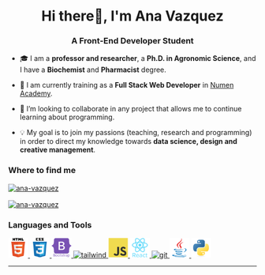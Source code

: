 <h1 align="center">Hi there👋, I'm Ana Vazquez</h1>
<h3 align="center">A Front-End Developer Student</h3>

<!--
**anavazquezs/anavazquezs** is a ✨ _special_ ✨ repository because its `README.md` (this file) appears on your GitHub profile. -->


- 🎓 I am a **professor and researcher**, a **Ph.D. in Agronomic Science**, and I have a **Biochemist** and **Pharmacist** degree.

- 🌱 I am currently training as a **Full Stack Web Developer** in [Numen Academy](https://ar.academianumen.com/desarrollo-web-full-stack/).

- 👯 I’m looking to collaborate in any project that allows me to continue learning about programming. 

- 💡 My goal is to join my passions (teaching, research and programming) in order to direct my knowledge towards **data science, design and creative management**.

### Where to find me 
<p align="left">
<a href=""https://www.linkedin.com/in/ana-vázquez-93666639" target="_blank"><img align="center" src="https://raw.githubusercontent.com/rahuldkjain/github-profile-readme-generator/master/src/images/icons/Social/linked-in-alt.svg" alt="ana-vazquez" height="30" width="40" /></a>
</p>
<p align="left">
<a href="https://orcid.org/0000-0003-1265-5066" target="_blank"><img align="center" src="https://raw.githubusercontent.com/ORCID/ORCID-Source/master/orcid-web/src/main/webapp/static/img/mini-icon.png" alt="ana-vazquez" height="30" width="40" /></a>
</p>

<h3 align="left">Languages and Tools</h3>
<p align="left">  <a href="https://www.w3.org/html/" target="_blank" rel="noreferrer"> <img src="https://raw.githubusercontent.com/devicons/devicon/master/icons/html5/html5-original-wordmark.svg" alt="html5" width="40" height="40"/> </a> <a href="https://www.w3schools.com/css/" target="_blank" rel="noreferrer"> <img src="https://raw.githubusercontent.com/devicons/devicon/master/icons/css3/css3-original-wordmark.svg" alt="css3" width="40" height="40"/> </a> <a href="https://getbootstrap.com" target="_blank" rel="noreferrer"> <img src="https://raw.githubusercontent.com/devicons/devicon/master/icons/bootstrap/bootstrap-plain-wordmark.svg" alt="bootstrap" width="40" height="40"/> </a> <a href="https://tailwindcss.com/" target="_blank" rel="noreferrer"> <img src="https://www.vectorlogo.zone/logos/tailwindcss/tailwindcss-icon.svg" alt="tailwind" width="40" height="40"/> <a href="https://developer.mozilla.org/en-US/docs/Web/JavaScript" target="_blank" rel="noreferrer"> <img src="https://raw.githubusercontent.com/devicons/devicon/master/icons/javascript/javascript-original.svg" alt="javascript" width="40" height="40"/> <a href="https://reactjs.org/" target="_blank" rel="noreferrer"> <img src="https://raw.githubusercontent.com/devicons/devicon/master/icons/react/react-original-wordmark.svg" alt="react" width="40" height="40"/> </a>  </a> </a> <a href="https://git-scm.com/" target="_blank" rel="noreferrer"> <img src="https://www.vectorlogo.zone/logos/git-scm/git-scm-icon.svg" alt="git" width="40" height="40"/> </a>  <a href="https://www.java.com" target="_blank" rel="noreferrer"> <img src="https://raw.githubusercontent.com/devicons/devicon/master/icons/java/java-original.svg" alt="java" width="40" height="40"/> </a>  <a href="https://www.python.org" target="_blank" rel="noreferrer"> <img src="https://raw.githubusercontent.com/devicons/devicon/master/icons/python/python-original.svg" alt="python" width="40" height="40"/> </a> 
</p>

---

 




<!--
- 🤔 I’m looking for help with ...
- 💬 Ask me about ...

- 😄 Pronouns: ...
- ⚡ Fun fact: ...
-->

